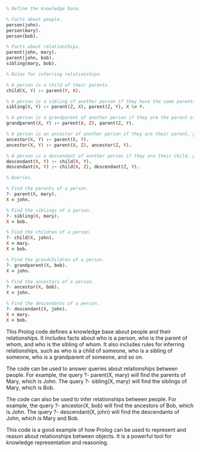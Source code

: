 ```prolog
% Define the knowledge base.

% Facts about people.
person(john).
person(mary).
person(bob).

% Facts about relationships.
parent(john, mary).
parent(john, bob).
sibling(mary, bob).

% Rules for inferring relationships.

% A person is a child of their parents.
child(X, Y) :- parent(Y, X).

% A person is a sibling of another person if they have the same parents.
sibling(X, Y) :- parent(Z, X), parent(Z, Y), X \= Y.

% A person is a grandparent of another person if they are the parent of their parent.
grandparent(X, Y) :- parent(X, Z), parent(Z, Y).

% A person is an ancestor of another person if they are their parent, grandparent, or great-grandparent, etc.
ancestor(X, Y) :- parent(X, Y).
ancestor(X, Y) :- parent(X, Z), ancestor(Z, Y).

% A person is a descendant of another person if they are their child, grandchild, or great-grandchild, etc.
descendant(X, Y) :- child(X, Y).
descendant(X, Y) :- child(X, Z), descendant(Z, Y).

% Queries.

% Find the parents of a person.
?- parent(X, mary).
X = john.

% Find the siblings of a person.
?- sibling(X, mary).
X = bob.

% Find the children of a person.
?- child(X, john).
X = mary.
X = bob.

% Find the grandchildren of a person.
?- grandparent(X, bob).
X = john.

% Find the ancestors of a person.
?- ancestor(X, bob).
X = john.

% Find the descendants of a person.
?- descendant(X, john).
X = mary.
X = bob.
```

This Prolog code defines a knowledge base about people and their relationships. It includes facts about who is a person, who is the parent of whom, and who is the sibling of whom. It also includes rules for inferring relationships, such as who is a child of someone, who is a sibling of someone, who is a grandparent of someone, and so on.

The code can be used to answer queries about relationships between people. For example, the query ?- parent(X, mary) will find the parents of Mary, which is John. The query ?- sibling(X, mary) will find the siblings of Mary, which is Bob.

The code can also be used to infer relationships between people. For example, the query ?- ancestor(X, bob) will find the ancestors of Bob, which is John. The query ?- descendant(X, john) will find the descendants of John, which is Mary and Bob.

This code is a good example of how Prolog can be used to represent and reason about relationships between objects. It is a powerful tool for knowledge representation and reasoning.